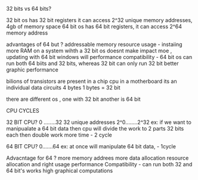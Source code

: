 32 bits vs 64 bits?

32 bit os has 32 bit registers
it can access 2^32 unique memory addresses, 4gb of memory space
64 bit os has 64 bit registers, it can access 2^64 memory address

advantages of 64 but ?
addressable memory
resource usage - instaiing more RAM on a system wihth a 32 bit os doesnt make impact moe , updating with 64 bit windows will
performance
compatibility - 64 bit os can run both 64 biits and 32 bits, whereas 32 bit can only run 32 bit
better graphic performance

bilions of transistors are present in a chip cpu in a motherboard
its an individual data circuits
4 bytes
1 bytes = 32 bit

there are different os , one with 32 bit another is 64 bit

CPU CYCLES

32 BIT CPU?
0 ........32
32 unique addresses
2^0........2^32
ex: if we want to manipualate a 64 bit data
then cpu will divide the work to 2 parts 32 bits each
then double work more time - 2 cycle

64 BIT CPU?
0.......64
ex: at once will manipulate 64 bit data, - 1cycle

Advacntage for 64 ?
more memory addrees
more data allocation
resource allocation and right usage
performance
Compatibility - can run both 32 and 64 bit's works
high graphical computations

